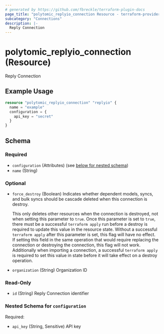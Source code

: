 ```yaml
---
# generated by https://github.com/fbreckle/terraform-plugin-docs
page_title: "polytomic_replyio_connection Resource - terraform-provider-polytomic"
subcategory: "Connections"
description: |-
  Reply Connection
---
```


# polytomic_replyio_connection (Resource)

Reply Connection

## Example Usage

```terraform
resource "polytomic_replyio_connection" "replyio" {
  name = "example"
  configuration = {
    api_key = "secret"
  }
}
```

<!-- schema generated by tfplugindocs -->
## Schema

### Required

- `configuration` (Attributes) (see [below for nested schema](#nestedatt--configuration))
- `name` (String)

### Optional

- `force_destroy` (Boolean) Indicates whether dependent models, syncs, and bulk syncs should be cascade
deleted when this connection is destroy.

  This only deletes other resources when the connection is destroyed, not when
setting this parameter to `true`. Once this parameter is set to `true`, there
must be a successful `terraform apply` run before a destroy is required to
update this value in the resource state. Without a successful `terraform apply`
after this parameter is set, this flag will have no effect. If setting this
field in the same operation that would require replacing the connection or
destroying the connection, this flag will not work. Additionally when importing
a connection, a successful `terraform apply` is required to set this value in
state before it will take effect on a destroy operation.
- `organization` (String) Organization ID

### Read-Only

- `id` (String) Reply Connection identifier

<a id="nestedatt--configuration"></a>
### Nested Schema for `configuration`

Required:

- `api_key` (String, Sensitive) API key


